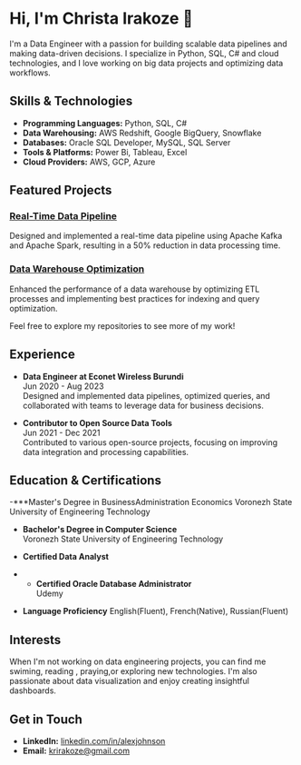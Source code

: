 # Hi, I'm Christa Irakoze 👋

I'm a Data Engineer with a passion for building scalable data pipelines and making data-driven decisions. I specialize in Python, SQL, C# and cloud technologies, and I love working on big data projects and optimizing data workflows.

## Skills & Technologies

- **Programming Languages:** Python, SQL, C#
- **Data Warehousing:** AWS Redshift, Google BigQuery, Snowflake
- **Databases:** Oracle SQL Developer, MySQL, SQL Server
- **Tools & Platforms:** Power Bi, Tableau, Excel
- **Cloud Providers:** AWS, GCP, Azure

## Featured Projects

### [Real-Time Data Pipeline](https://github.com/alexjohnson/real-time-data-pipeline)
Designed and implemented a real-time data pipeline using Apache Kafka and Apache Spark, resulting in a 50% reduction in data processing time.

### [Data Warehouse Optimization](https://github.com/alexjohnson/data-warehouse-optimization)
Enhanced the performance of a data warehouse by optimizing ETL processes and implementing best practices for indexing and query optimization.

Feel free to explore my repositories to see more of my work!

## Experience

- **Data Engineer at Econet Wireless Burundi**  
  Jun 2020 - Aug 2023  
  Designed and implemented data pipelines, optimized queries, and collaborated with teams to leverage data for business decisions.

- **Contributor to Open Source Data Tools**  
  Jun 2021 - Dec 2021  
  Contributed to various open-source projects, focusing on improving data integration and processing capabilities.

## Education & Certifications
-***Master's Degree in BusinessAdministration Economics
 Voronezh State University of Engineering Technology


- **Bachelor's Degree in Computer Science**  
  Voronezh State University of Engineering Technology

- **Certified Data Analyst**
- - **Certified Oracle Database Administrator**  
  Udemy
- **Language Proficiency**
  English(Fluent), French(Native), Russian(Fluent)

## Interests

When I'm not working on data engineering projects, you can find me swiming, reading , praying,or exploring new technologies. I'm also passionate about data visualization and enjoy creating insightful dashboards.

## Get in Touch

- **LinkedIn:** [linkedin.com/in/alexjohnson](https://www.linkedin.com/in/christa-irakoze-729a5b197/)
- **Email:** krirakoze@gmail.com


<!---
krirakoze/krirakoze is a Data Engineer special ✨ repository because its `README.md` (this file) appears on your GitHub profile.
You can click the Preview link to take a look at your changes.
--->
